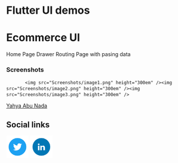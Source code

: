 # Flutter UI demos
# Ecommerce UI


Home Page
Drawer
Routing Page with pasing data


### Screenshots
           <img src="Screenshots/image1.png" height="300em" /><img src="Screenshots/image2.png" height="300em" /><img src="Screenshots/image3.png" height="300em" />



[Yahya Abu Nada](https://github.com/zaynrix)


## Social links

<a href="https://twitter.com/ZaynAbuNada"><img src="https://github.com/aritraroy/social-icons/blob/master/twitter-icon.png?raw=true" width="60"></a>
<a href="https://www.linkedin.com/in/yahyaabunada/"><img src="https://github.com/aritraroy/social-icons/blob/master/linkedin-icon.png?raw=true" width="60"></a>
